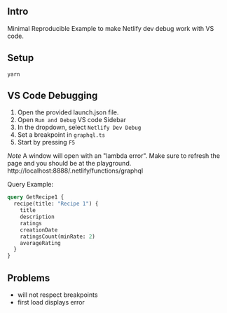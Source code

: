 ## Intro
Minimal Reproducible Example to make Netlify dev debug work with VS code.

## Setup

`yarn`

## VS Code Debugging

1. Open the provided launch.json file.
2. Open `Run and Debug` VS code Sidebar
3. In the dropdown, select `Netlify Dev Debug`
4. Set a breakpoint in `graphql.ts`
5. Start by pressing `F5`

_Note_
A window will open with an "lambda error". Make sure to refresh the page and you should be at the playground.
http://localhost:8888/.netlify/functions/graphql

Query Example:

```graphql
query GetRecipe1 {
  recipe(title: "Recipe 1") {
    title
    description
    ratings
    creationDate
    ratingsCount(minRate: 2)
    averageRating
  }
}
```

## Problems

- will not respect breakpoints
- first load displays error
